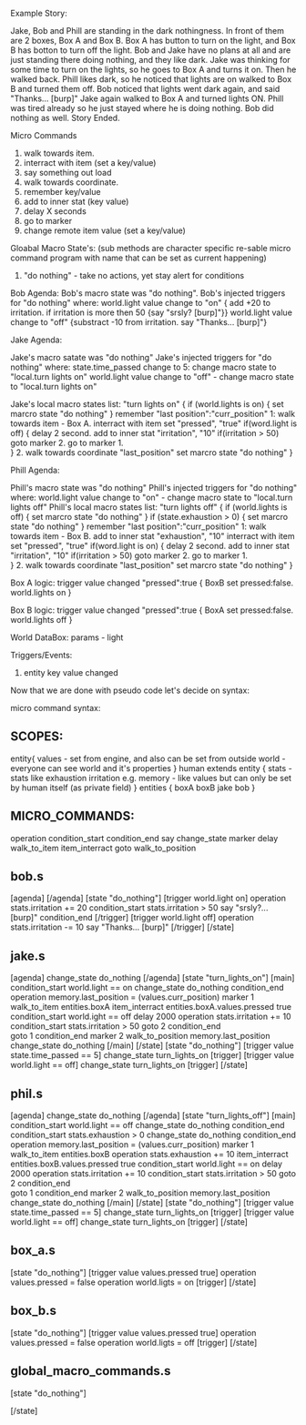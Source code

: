 Example Story:

Jake, Bob and Phill are standing in the dark nothingness. In front of them are 2 boxes, Box A and Box B.
Box A has button to turn on the light, and Box B has botton to turn off the light.
Bob and Jake have no plans at all and are just standing there doing nothing, and they like dark. 
Jake was thinking for some time to turn on the lights, so he goes to Box A and turns it on. Then he walked back.
Phill likes dark, so he noticed that lights are on walked to Box B and turned them off.
Bob noticed that lights went dark again, and said "Thanks... [burp]"
Jake again walked to Box A and turned lights ON. 
Phill was tired already so he just stayed where he is doing nothing. Bob did nothing as well.
Story Ended.


Micro Commands
1) walk towards item.
2) interract with item (set a key/value)
3) say something out load
4) walk towards coordinate.
5) remember key/value
6) add to inner stat (key value)
7) delay X seconds
8) go to marker
9) change remote item value (set a key/value)

Gloabal Macro State's: (sub methods are character specific re-sable micro command program with name that can be set as current happening)
1) "do nothing" - take no actions, yet stay alert for conditions

Bob Agenda:
Bob's macro state was "do nothing".
Bob's injected triggers for "do nothing" where:
world.light value change to "on" { add +20 to irritation. if irritation is more then 50 {say "srsly? [burp]"}}
world.light value change to "off" {substract -10 from irritation. say "Thanks... [burp]"}


Jake Agenda:

Jake's macro satate was "do nothing"
Jake's injected triggers for "do nothing" where:
state.time_passed change to 5: change macro state to "local.turn lights on"
world.light value change to "off" - change macro state to "local.turn lights on"

Jake's local macro states list:
"turn lights on" {
	if (world.lights is on) {
		set marcro state "do nothing"
	}
	remember "last position":"curr_position"
	1: walk towards item - Box A.
	interract with item set "pressed", "true"
	if(word.light is off) {
		delay 2 second.
		add to inner stat "irritation", "10"
		if(irritation > 50) goto marker 2.
		go to marker 1.		
	}
	2. walk towards coordinate "last_position"
	set marcro state "do nothing"
}


Phill Agenda:

Phill's macro state was "do nothing"
Phill's injected triggers for "do nothing" where:
world.light value change to "on" - change macro state to "local.turn lights off"
Phill's local macro states list:
"turn lights off" {
	if (world.lights is off) {
		set marcro state "do nothing"
	}
	if (state.exhaustion > 0) {
		set marcro state "do nothing"
	}
	remember "last position":"curr_position"
	1: walk towards item - Box B.
	add to inner stat "exhaustion", "10"
	interract with item set "pressed", "true"
	if(word.light is on) {
		delay 2 second.
		add to inner stat "irritation", "10"
		if(irritation > 50) goto marker 2.
		go to marker 1.		
	}
	2. walk towards coordinate "last_position"
	set marcro state "do nothing"
}

Box A logic:
trigger value changed "pressed":true {
	BoxB set pressed:false.
	world.lights on
}

Box B logic:
trigger value changed "pressed":true {
	BoxA set pressed:false.
	world.lights off
}

World DataBox:
params - light

Triggers/Events:
1) entity key value changed




Now that we are done with pseudo code let's decide on syntax:


micro command syntax:

SCOPES:
-------------------
entity{
	values - set from engine, and also can be set from outside
	world - everyone can see world and it's properties
}
human extends entity {
	stats - stats like exhaustion irritation e.g.
	memory - like values but can only be set by human itself (as private field)
}
entities {
	boxA
	boxB
	jake
	bob
}


MICRO_COMMANDS:
----------------------
operation
condition_start
condition_end
say
change_state
marker
delay
walk_to_item
item_interract
goto
walk_to_position


bob.s
--------
[agenda]
[/agenda]
[state "do_nothing"]
	[trigger world.light on]
		operation stats.irritation += 20
		condition_start stats.irritation > 50
			say "srsly?... [burp]"
		condition_end
	[/trigger]
	[trigger world.light off]
		operation stats.irritation -= 10
		say "Thanks... [burp]"
	[/trigger]
[/state]




jake.s
--------
[agenda]
	change_state do_nothing
[/agenda]
[state "turn_lights_on"]
	[main]
		condition_start world.light == on
			change_state do_nothing
		condition_end
		operation memory.last_position = (values.curr_position)
		marker 1
		walk_to_item entities.boxA
		item_interract entities.boxA.values.pressed true
		condition_start world.ight == off
			delay 2000
			operation stats.irritation += 10
			condition_start stats.irritation > 50
				goto 2
			condition_end	
			goto 1
		condition_end
		marker 2
		walk_to_position memory.last_position
		change_state do_nothing
	[/main]
[/state]
[state "do_nothing"]
	[trigger value state.time_passed == 5]
		change_state turn_lights_on
	[trigger]
	[trigger value world.light == off]
		change_state turn_lights_on
	[trigger]
[/state]


phil.s
--------
[agenda]
	change_state do_nothing
[/agenda]
[state "turn_lights_off"]
	[main]
		condition_start world.light == off
			change_state do_nothing
		condition_end
		condition_start stats.exhaustion > 0
			change_state do_nothing
		condition_end		
		operation memory.last_position = (values.curr_position)
		marker 1
		walk_to_item entities.boxB
		operation stats.exhaustion += 10
		item_interract entities.boxB.values.pressed true
		condition_start world.light == on
			delay 2000
			operation stats.irritation += 10
			condition_start stats.irritation > 50
				goto 2
			condition_end	
			goto 1
		condition_end
		marker 2
		walk_to_position memory.last_position
		change_state do_nothing
	[/main]
[/state]
[state "do_nothing"]
	[trigger value state.time_passed == 5]
		change_state turn_lights_on
	[trigger]
	[trigger value world.light == off]
		change_state turn_lights_on
	[trigger]
[/state]


box_a.s
--------
[state "do_nothing"]
	[trigger value values.pressed true]
		operation values.pressed = false
		operation world.ligts = on
	[trigger]
[/state]

box_b.s
--------
[state "do_nothing"]
	[trigger value values.pressed true]
		operation values.pressed = false
		operation world.ligts = off
	[trigger]
[/state]


global_macro_commands.s
-------------------------
[state "do_nothing"]

[/state]